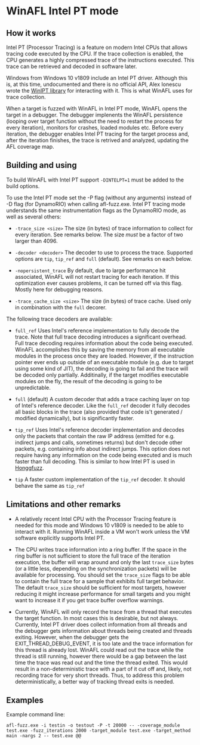 # WinAFL Intel PT mode

## How it works

Intel PT (Processor Tracing) is a feature on modern Intel CPUs that allows tracing code executed by the CPU. If the trace collection is enabled, the CPU generates a highly compressed trace of the instructions executed. This trace can be retrieved and decoded in software later.

Windows from Windows 10 v1809 include an Intel PT driver. Although this is, at this time, undocumented and there is no official API, Alex Ionescu wrote the [WinIPT library](https://github.com/ionescu007/winipt) for interacting with it. This is what WinAFL uses for trace collection.

When a target is fuzzed with WinAFL in Intel PT mode, WinAFL opens the target in a debugger. The debugger implenents the WinAFL persistence (looping over target function without the need to restart the process for every iteration), monitors for crashes, loaded modules etc. Before every iteration, the debugger enables Intel PT tracing for the target process and, after the iteration finishes, the trace is retrived and analyzed, updating the AFL coverage map.

## Building and using

To build WinAFL with Intel PT support `-DINTELPT=1` must be added to the build options.

To use the Intel PT mode set the -P flag (without any arguments) instead of -D flag (for DynamoRIO) when calling afl-fuzz.exe. Intel PT tracing mode understands the same instrumentation flags as the DynamoRIO mode, as well as several others:

 - `-trace_size <size>` The size (in bytes) of trace information to collect for every iteration. See remarks below. The size *must* be a factor of two larger than 4096.
 
 - `-decoder <decoder>` The decoder to use to process the trace. Supported options are `tip`, `tip_ref` and `full` (default). See remarks on each below.
 
 - `-nopersistent_trace` By default, due to large performance hit associated, WinAFL will not restart tracing for each iteration. If this optimization ever causes problems, it can be turned off via this flag. Mostly here for debugging reasons.

 - `-trace_cache_size <size>` The size (in bytes) of trace cache. Used only in combination with the `full` decorer.

The following trace decoders are available:
 
 - `full_ref` Uses Intel's reference implementation to fully decode the trace. Note that full trace decoding introduces a significant overhead. Full trace decoding requires information about the code being executed. WinAFL accomplishes this by saving the memory from all executable modules in the process once they are loaded. However, if the instruction pointer ever ends up outside of an executable module (e.g. due to target using some kind of JIT), the decoding is going to fail and the trace will be decoded only partially. Additinally, if the target modifies executable modules on the fly, the result of the decoding is going to be unpredictable.

 - `full` (default) A custom decoder that adds a trace caching layer on top of Intel's reference decoder. Like the `full_ref` decoder it fully decodes all basic blocks in the trace (also provided that code is't generated / modified dynamically), but is significantly faster.
   
 - `tip_ref` Uses Intel's reference decoder implementation and decodes only the packets that contain the raw IP address (emitted for e.g. indirect jumps and calls, sometimes returns) but don't decode other packets, e.g. containing info about indirect jumps. This option does not require having any information on the code being executed and is much faster than full decoding. This is similar to how Intel PT is used in [Honggfuzz](https://github.com/google/honggfuzz).
   
 - `tip` A faster custom implementation of the `tip_ref` decoder. It should behave the same as `tip_ref`

## Limitations and other remarks

 - A relatively recent Intel CPU with the Processor Tracing feature is needed for this mode and Windows 10 v1809 is needed to be able to interact with it. Running WinAFL inside a VM won't work unless the VM software explicitly supports Intel PT.

 - The CPU writes trace information into a ring buffer. If the space in the ring buffer is not sufficient to store the full trace of the iteration execution, the buffer will wrap around and only the last `trace_size` bytes (or a little less, depending on the synchronization packets) will be available for processing. You should set the `trace_size` flags to be able to contain the full trace for a sample that exhibits full target behavior. The default `trace_size` should be sufficient for most targets, however reducing it might increase performance for small targets and you might want to increase it if you get trace buffer overflow warnings.
 
 - Currently, WinAFL will only record the trace from a thread that executes the target function. In most cases this is desirable, but not always. Currently, Intel PT driver does collect information from all threads and the debugger gets information about threads being created and threads exiting. However, when the debugger gets the EXIT_THREAD_DEBUG_EVENT, it is too late and the trace information for this thread is already lost. WinAFL could read out the trace while the thread is still running, however there would be a gap between the last time the trace was read out and the time the thread exited. This would result in a non-deterministic trace with a part of it cut off and, likely, not recording trace for very short threads. Thus, to address this problem deterministically, a better way of tracking thread exits is needed.

## Examples

Example command line:

```
afl-fuzz.exe -i testin -o testout -P -t 20000 -- -coverage_module test.exe -fuzz_iterations 2000 -target_module test.exe -target_method main -nargs 2 -- test.exe @@
```
